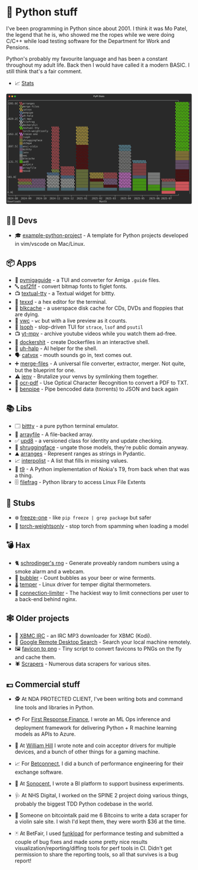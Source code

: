 # 🐍 Python stuff

I've been programming in Python since about 2001. I think it was Mo Patel, the
legend that he is, who showed me the ropes while we were doing C/C++ while load
testing software for the Department for Work and Pensions.

Python's probably my favourite language and has been a constant throughout my
adult life. Back then I would have called it a modern BASIC. I still think
that's a fair comment.

* 📈 [Stats](https://github.com/bitplane/pypi-stats/)

![stats](stats.svg)

## 👨‍💻 Devs

* 🎓 [example-python-project](https://github.com/bitplane/example-python-project) -
  A template for Python projects developed in vim/vscode on Mac/Linux.

## 📦 Apps

* 💾 [pymigaguide](pymigaguide) - 
  a TUI and converter for Amiga `.guide` files.
* 🔤 [psf2flf](psf2flf) -
  convert bitmap fonts to figlet fonts.
* 📺 [textual-tty](textual-tty) -
  a Textual widget for bittty.
* 🔢 [texxd](texxd) -
  a hex editor for the terminal.
* 🧊 [blkcache](blkcache) -
  a userspace disk cache for CDs, DVDs and floppies that are dying.
* 🚻 [vwc](vwc) -
  `wc` but with a live preview as it counts.
* 📂 [lsoph](lsoph) -
  slop-driven TUI for `strace`, `lsof` and `psutil`
* 📺 [yt-mpv](yt-mpv) -
  archive youtube videos while you watch them ad-free.
* 🐳 [dockershit](dockershit) -
  create Dockerfiles in an interactive shell.
* 🛟 [uh-halp](uh-halp) -
  AI helper for the shell.
* 🗣️ [catvox](catvox) -
  mouth sounds go in, text comes out.
* ➕ [merge-files](merge-files) -
  A universal file converter, extractor, merger. Not quite, but the blueprint
  for one.
* ⚠️  [ienv](ienv) -
  Brutalize your venvs by symlinking them together.
* 📑 [ocr-pdf](https://github.com/bitplane/ocr-pdf) -
  Use Optical Character Recognition to convert a PDF to TXT.
* 🪈 [benpipe](https://github.com/bitplane/benpipe) -
  Pipe bencoded data (torrents) to JSON and back again

## 📚 Libs

* 🗔 [bittty](bittty) -
  a pure python terminal emulator.
* 📃 [arrayfile](arrayfile) -
  A file-backed array.
* ✅ [upd8](upd8) -
  a versioned class for identity and update checking.
* 🤷 [shruggingface](https://github.com/bitplane/shruggingface) -
  ungate those models, they're public domain anyway.
* ⛰️ [arranges](arranges) -
  Represent ranges as strings in Pydantic.
* 📈 [interpolist](interpolist) -
  A list that fills in missing values.
* 📱 [t9](t9) -
  A Python implementation of Nokia's T9, from back when that was a thing.
* 🗄️ [filefrag](https://github.com/bitplane/pyfilefrag) -
  Python library to access Linux File Extents

## 🦶 Stubs

* ❄️  [freeze-one](https://github.com/bitplane/freeze_one) -
  like `pip freeze | grep package` but safer
* 🔦 [torch-weightsonly](https://github.com/bitplane/torch_weightsonly) -
  stop torch from spamming when loading a model

## 💣 Hax

* 🐈 [schrodinger's rng](https://github.com/bitplane/schrodingers-rng) -
  Generate proveably random numbers using a smoke alarm and a webcam.
* 🍾 [bubbler](/log/2012/02/airlock-mic-project) -
  Count bubbles as your beer or wine ferments.
* 🌡️ [temper](https://github.com/bitplane/temper) -
  Linux driver for temper digital thermometers.
* 🐌 [connection-limiter](https://github.com/bitplane/connection-limiter) -
  The hackiest way to limit connections per user to a back-end behind nginx.

## 🕸️ Older projects

* 🎹 [XBMC IRC](xbmc) -
  an IRC MP3 downloader for XBMC (Kodi).
* 🔎 [Google Remote Desktop Search](rgds) -
  Search your local machine remotely.
* 🖼️ [favicon to png](https://github.com/bitplane/favicon-to-png) -
  Tiny script to convert favicons to PNGs on the fly and cache them.
* 🕷️ [Scrapers](scrapers) -
  Numerous data scrapers for various sites.

## 💷 Commercial stuff

* 🕵️ At NDA PROTECTED CLIENT, I've been writing bots and command line tools and
  libraries in Python.

* 💳 For [First Response Finance](https://www.firstresponsefinance.co.uk/), I
  wrote an ML Ops inference and deployment framework for delivering Python + R
  machine learning models as APIs to Azure.

* 🎰 At [William Hill](https://www.williamhill.com/) I wrote note and coin
  acceptor drivers for multiple devices, and a bunch of other things for a
  gaming machine.

* 📈 For [Betconnect](https://www.betconnect.com/), I did a bunch of performance
  engineering for their exchange software.

* 🦻 At [Sonocent](https://glean.co/), I wrote a BI platform to support business
  experiments.

* 🩺 At NHS Digital, I worked on the SPINE 2 project doing various things, probably
  the biggest TDD Python codebase in the world.

* 🎻 Someone on bitcointalk paid me 6 Bitcoins to write a data scraper for a
  violin sale site. I wish I'd kept them, they were worth $36 at the time.

* 🃏 At BetFair, I used [funkload](https://github.com/nuxeo/funkload) for
  performance testing and submitted a couple of bug fixes and made some pretty
  nice results visualization/reporting/diffing tools for perf tools in CI.
  Didn't get permission to share the reporting tools, so all that survives is
  a bug report!
